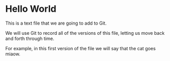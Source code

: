 # Hello World
This is a text file that we are going to add to Git.

We will use Git to record all of the versions of this file,
letting us move back and forth through time.

For example, in this first version of the file we
will say that the cat goes miaow.
